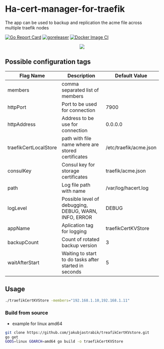 # Ha-cert-manager-for-traefik
The app can be used to backup and replication the acme file across multiple traefik nodes

[![Go Report Card](https://goreportcard.com/badge/github.com/jakubjastrabik/treafikCertKVstore)](https://goreportcard.com/report/github.com/jakubjastrabik/treafikCertKVstore)
[![goreleaser](https://github.com/jakubjastrabik/treafikCertKVstore/actions/workflows/goreleaser.yml/badge.svg)](https://github.com/jakubjastrabik/treafikCertKVstore/actions/workflows/goreleaser.yml)
[![Docker Image CI](https://github.com/jakubjastrabik/treafikCertKVstore/actions/workflows/docker-image.yml/badge.svg)](https://github.com/jakubjastrabik/treafikCertKVstore/actions/workflows/docker-image.yml)

<p align="center">
  <img src="[http://some_place.com/image.png](https://github.com/jakubjastrabik/treafikCertKVstore/tree/master/docu/images/basic-topo.svg)" />
</p>


## Possible configuration tags

| Flag Name             | Description                                           | Default Value          |
|--                     |--                                                     |--                      |
| members               | comma separated list of members                       |                        |
| httpPort              | Port to be used for connection                        | 7900                   |
| httpAddress           | Address to be use for connection                      | 0.0.0.0                |
| traefikCertLocalStore | path with file name where are stored certificates     | /etc/traefik/acme.json |
| consulKey             | Consul key for storage certificates                   | traefik/acme.json      |
| path                  | Log file path with name                               | /var/log/hacert.log    |
| logLevel              | Possible level of debugging, DEBUG, WARN, INFO, ERROR | DEBUG                  |
| appName               | Aplication tag for logging                            | traefikCertKVStore     |
| backupCount           | Count of rotated backup version                       | 3                      |
| waitAfterStart        | Waiting to start to do tasks after started in seconds | 5                      |

## Usage

``` Bash
./traefikCertKVStore -members="192.168.1.10,192.168.1.11"
```

### Build from source

* example for linux amd64
  
``` Bash
git clone https://github.com/jakubjastrabik/treafikCertKVstore.git
go get
GOOS=linux GOARCH=amd64 go build -o traefikCertKVStore 
```
